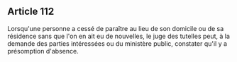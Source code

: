 Article 112
----
Lorsqu'une personne a cessé de paraître au lieu de son domicile ou de sa
résidence sans que l'on en ait eu de nouvelles, le juge des tutelles peut, à la
demande des parties intéressées ou du ministère public, constater qu'il y a
présomption d'absence.
